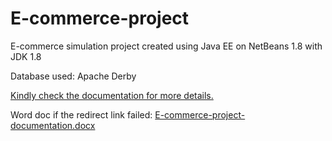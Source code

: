 # E-commerce-project
E-commerce simulation project created using Java EE on NetBeans 1.8 with JDK 1.8

Database used:
Apache Derby


[Kindly check the documentation for more details.](https://1drv.ms/w/s!Ak2aEln3VJbCgblsPo1BtoDJyw7Smw?e=Ebe6XK)

Word doc if the redirect link failed:
[E-commerce-project-documentation.docx](https://github.com/chanhh01/E-commerce-project/files/12814060/E-commerce-project-documentation.docx)
